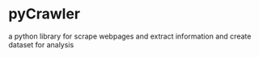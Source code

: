 # pyCrawler
a python library for scrape webpages and extract information and create dataset for analysis
